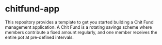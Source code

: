 # chitfund-app
This repository provides a template to get you started building a Chit Fund management application. A Chit Fund is a rotating savings scheme where members contribute a fixed amount regularly, and one member receives the entire pot at pre-defined intervals.
